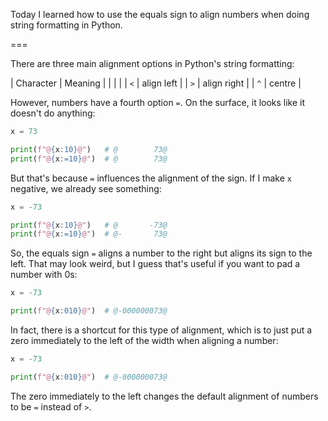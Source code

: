 Today I learned how to use the equals sign to align numbers when doing string formatting in Python.

===

There are three main alignment options in Python's string formatting:

| Character | Meaning |
| | |
| `<` | align left |
| `>` | align right |
| `^` | centre |

However, numbers have a fourth option `=`.
On the surface, it looks like it doesn't do anything:

```py
x = 73

print(f"@{x:10}@")   # @        73@
print(f"@{x:=10}@")  # @        73@
```

But that's because `=` influences the alignment of the sign.
If I make `x` negative, we already see something:

```py
x = -73

print(f"@{x:10}@")   # @       -73@
print(f"@{x:=10}@")  # @-       73@
```

So, the equals sign `=` aligns a number to the right but aligns its sign to the left.
That may look weird, but I guess that's useful if you want to pad a number with 0s:

```py
x = -73

print(f"@{x:010}@")  # @-000000073@
```

In fact, there is a shortcut for this type of alignment, which is to just put a zero immediately to the left of the width when aligning a number:

```py
x = -73

print(f"@{x:010}@")  # @-000000073@
```

The zero immediately to the left changes the default alignment of numbers to be `=` instead of `>`.
